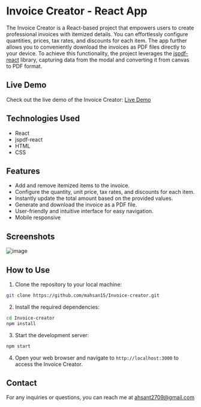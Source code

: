 # Invoice Creator - React App

The Invoice Creator is a React-based project that empowers users to create professional invoices with itemized details. You can effortlessly configure quantities, prices, tax rates, and discounts for each item. The app further allows you to conveniently download the invoices as PDF files directly to your device. To achieve this functionality, the project leverages the [jspdf-react](https://www.npmjs.com/package/jspdf-react) library, capturing data from the modal and converting it from canvas to PDF format.

## Live Demo

Check out the live demo of the Invoice Creator: [Live Demo](https://invoice-create-ahsan.netlify.app/)

## Technologies Used

- React
- jspdf-react
- HTML
- CSS

## Features

- Add and remove itemized items to the invoice.
- Configure the quantity, unit price, tax rates, and discounts for each item.
- Instantly update the total amount based on the provided values.
- Generate and download the invoice as a PDF file.
- User-friendly and intuitive interface for easy navigation.
- Mobile responsive

## Screenshots

![image](https://github.com/mahsan15/Invoice-creator/assets/82739557/02dbbd32-bd13-4fe8-81c6-5c6a4c523c89)


## How to Use

1. Clone the repository to your local machine:

```bash
git clone https://github.com/mahsan15/Invoice-creator.git
```

2. Install the required dependencies:

```bash
cd Invoice-creator
npm install
```

3. Start the development server:

```bash
npm start
```

4. Open your web browser and navigate to `http://localhost:3000` to access the Invoice Creator.


## Contact

For any inquiries or questions, you can reach me at ahsant2709@gmail.com
